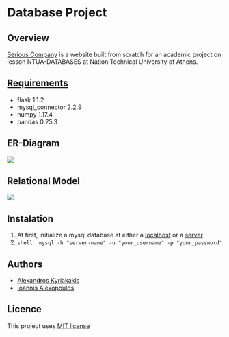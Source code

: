 # Database Project

## Overview
[Serious Company](ec2-3-23-63-204.us-east-2.compute.amazonaws.com:8587/) is a website built from scratch for an academic project on lesson NTUA-DATABASES at Nation Technical University of Athens.

## [Requirements](https://github.com/AlexandrosKyriakakis/DataBase/blob/master/requirements.txt)
- flask 1.1.2
- mysql_connector 2.2.9
- numpy 1.17.4
- pandas 0.25.3

## ER-Diagram
 ![](https://github.com/AlexandrosKyriakakis/DataBase/blob/master/img/er-diagram.png)

## Relational Model
![](https://github.com/AlexandrosKyriakakis/DataBase/blob/master/img/Relational_Model.png)

## Instalation 

1. At first, initialize a mysql database at either a [localhost](https://dev.mysql.com/doc/mysql-getting-started/en/) or a [server](https://aws.amazon.com/rds/)
2. ```shell  mysql -h "server-name" -u "your_username" -p "your_password"```

## Authors
- [Alexandros Kyriakakis](https://github.com/AlexandrosKyriakakis)
- [Ioannis Alexopoulos](https://github.com/galexo)

## Licence
This project uses [MIT license](https://github.com/AlexandrosKyriakakis/DataBase/blob/master/LICENCE)

